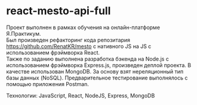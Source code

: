 # react-mesto-api-full

Проект выполнен в рамках обучения на онлайн-платформе Я.Практикум.  
Был произведен рефакторинг кода репозитария https://github.com/RenatKR/mesto с нативного JS на JS c использованием фрэймворка React.  
Также по заданию выполнена разработка бэкенда на Node.js с использованием фрэймворка Express.js, произведен деплой проекта.
В качестве использован MongoDB. За основу взят нереляционный тип базы данных (NoSQL).
Предварительное тестирование выполнялось с помощью приложения Postman.

Технологии: JavaScript, React, NodeJS, Express, MongoDB
